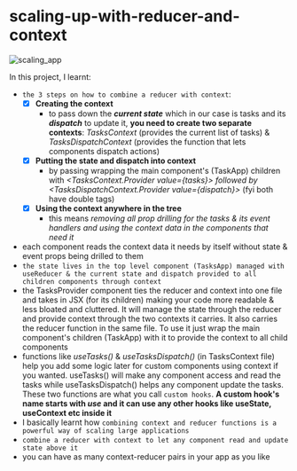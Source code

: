 # scaling-up-with-reducer-and-context

![scaling_app](https://user-images.githubusercontent.com/85868026/212743850-072cbe25-bae8-49f9-a0fa-1b7ef5180d26.png)

In this project, I learnt:

- `the 3 steps on how to combine a reducer with context`:
  - [x] **Creating the context**
    - to pass down the **_current state_** which in our case is tasks and its **_dispatch_** to update it, **you need to create two separate contexts**: _TasksContext_ (provides the current list of tasks) & _TasksDispatchContext_ (provides the function that lets components dispatch actions)
  - [x] **Putting the state and dispatch into context**
    - by passing wrapping the main component's (TaskApp) children with _<TasksContext.Provider value={tasks}> followed by <TasksDispatchContext.Provider value={dispatch}>_ (fyi both have double tags)
  - [x] **Using the context anywhere in the tree**
    - this means _removing all prop drilling for the tasks & its event handlers and using the context data in the components that need it_
- each component reads the context data it needs by itself without state & event props being drilled to them
- `the state lives in the top level component (TasksApp) managed with useReducer & the current state and dispatch provided to all children components through context`
- the TasksProvider component ties the reducer and context into one file and takes in JSX (for its children) making your code more readable & less bloated and cluttered. It will manage the state through the reducer and provide context through the two contexts it carries. It also carries the reducer function in the same file. To use it just wrap the main component's children (TaskApp) with it to provide the context to all child components
- functions like _useTasks()_ & _useTasksDispatch()_ (in TasksContext file) help you add some logic later for custom components using context if you wanted. useTasks() will make any component access and read the tasks while useTasksDispatch() helps any component update the tasks. These two functions are what you call `custom hooks`. **A custom hook's name starts with _use_ and it can use any other hooks like useState, useContext etc inside it**
- I basically learnt how `combining context and reducer functions is a powerful way of scaling large applications`
- `combine a reducer with context to let any component read and update state above it`
- you can have as many context-reducer pairs in your app as you like
